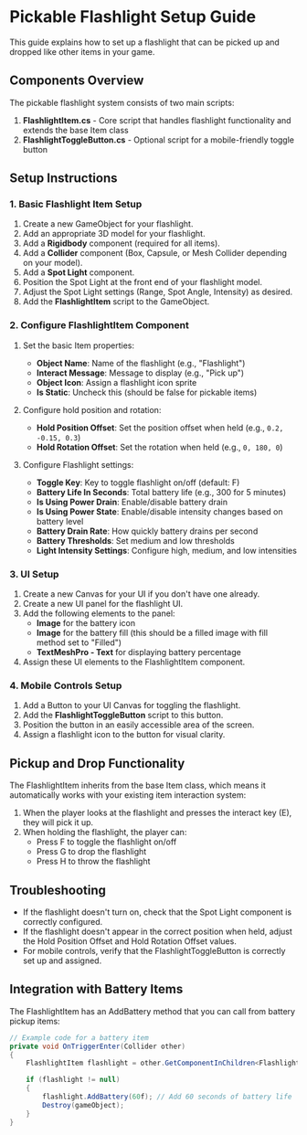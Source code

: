 # Pickable Flashlight Setup Guide

This guide explains how to set up a flashlight that can be picked up and dropped like other items in your game.

## Components Overview

The pickable flashlight system consists of two main scripts:

1. **FlashlightItem.cs** - Core script that handles flashlight functionality and extends the base Item class
2. **FlashlightToggleButton.cs** - Optional script for a mobile-friendly toggle button

## Setup Instructions

### 1. Basic Flashlight Item Setup

1. Create a new GameObject for your flashlight.
2. Add an appropriate 3D model for your flashlight.
3. Add a **Rigidbody** component (required for all items).
4. Add a **Collider** component (Box, Capsule, or Mesh Collider depending on your model).
5. Add a **Spot Light** component.
6. Position the Spot Light at the front end of your flashlight model.
7. Adjust the Spot Light settings (Range, Spot Angle, Intensity) as desired.
8. Add the **FlashlightItem** script to the GameObject.

### 2. Configure FlashlightItem Component

1. Set the basic Item properties:

   - **Object Name**: Name of the flashlight (e.g., "Flashlight")
   - **Interact Message**: Message to display (e.g., "Pick up")
   - **Object Icon**: Assign a flashlight icon sprite
   - **Is Static**: Uncheck this (should be false for pickable items)

2. Configure hold position and rotation:

   - **Hold Position Offset**: Set the position offset when held (e.g., `0.2, -0.15, 0.3`)
   - **Hold Rotation Offset**: Set the rotation when held (e.g., `0, 180, 0`)

3. Configure Flashlight settings:
   - **Toggle Key**: Key to toggle flashlight on/off (default: F)
   - **Battery Life In Seconds**: Total battery life (e.g., 300 for 5 minutes)
   - **Is Using Power Drain**: Enable/disable battery drain
   - **Is Using Power State**: Enable/disable intensity changes based on battery level
   - **Battery Drain Rate**: How quickly battery drains per second
   - **Battery Thresholds**: Set medium and low thresholds
   - **Light Intensity Settings**: Configure high, medium, and low intensities

### 3. UI Setup

1. Create a new Canvas for your UI if you don't have one already.
2. Create a new UI panel for the flashlight UI.
3. Add the following elements to the panel:
   - **Image** for the battery icon
   - **Image** for the battery fill (this should be a filled image with fill method set to "Filled")
   - **TextMeshPro - Text** for displaying battery percentage
4. Assign these UI elements to the FlashlightItem component.

### 4. Mobile Controls Setup

1. Add a Button to your UI Canvas for toggling the flashlight.
2. Add the **FlashlightToggleButton** script to this button.
3. Position the button in an easily accessible area of the screen.
4. Assign a flashlight icon to the button for visual clarity.

## Pickup and Drop Functionality

The FlashlightItem inherits from the base Item class, which means it automatically works with your existing item interaction system:

1. When the player looks at the flashlight and presses the interact key (E), they will pick it up.
2. When holding the flashlight, the player can:
   - Press F to toggle the flashlight on/off
   - Press G to drop the flashlight
   - Press H to throw the flashlight

## Troubleshooting

- If the flashlight doesn't turn on, check that the Spot Light component is correctly configured.
- If the flashlight doesn't appear in the correct position when held, adjust the Hold Position Offset and Hold Rotation Offset values.
- For mobile controls, verify that the FlashlightToggleButton is correctly set up and assigned.

## Integration with Battery Items

The FlashlightItem has an AddBattery method that you can call from battery pickup items:

```csharp
// Example code for a battery item
private void OnTriggerEnter(Collider other)
{
    FlashlightItem flashlight = other.GetComponentInChildren<FlashlightItem>();

    if (flashlight != null)
    {
        flashlight.AddBattery(60f); // Add 60 seconds of battery life
        Destroy(gameObject);
    }
}
```
